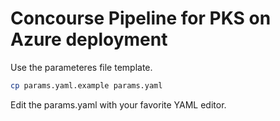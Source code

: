 # Concourse Pipeline for PKS on Azure deployment

Use the parameteres file template.

```sh
cp params.yaml.example params.yaml
```

Edit the params.yaml with your favorite YAML editor.
